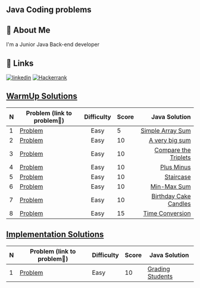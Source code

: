 ## Java Coding problems
## 🚀 About Me
I'm a Junior Java Back-end developer


## 🔗 Links
[![linkedin](https://img.shields.io/badge/linkedin-0A66C2?style=for-the-badge&logo=linkedin&logoColor=white)](https://www.linkedin.com/in/telman-gadimov-0462ab20b/)
[![Hackerrank](https://img.shields.io/badge/-Hackerrank-2EC866?style=for-the-badge&logo=HackerRank&logoColor=white)](https://www.hackerrank.com/telmangadimov1?hr_r=1/)
## [WarmUp Solutions](https://www.hackerrank.com/domains/algorithms?filters%5Bstatus%5D%5B%5D=unsolved&filters%5Bstatus%5D%5B%5D=solved&filters%5Bsubdomains%5D%5B%5D=warmup&badge_type=problem-solving)

| N     | Problem (link to problem🔗)                                                                       | Difficulty     | Score |                                                                                                                                 Java Solution |
|:------|---------------------------------------------------------------------------------------------------|:--------------:|-------|----------------------------------------------------------------------------------------------------------------------------------------------:|
| 1     | [Problem](https://www.hackerrank.com/challenges/simple-array-sum/problem?isFullScreen=false)      |      Easy      | 5     |                                      [Simple Array Sum](https://github.com/telman03/Hackerrank-Problems/blob/java/WarmUp/simpleArraySum.java) |
| 2     | [Problem](https://www.hackerrank.com/challenges/a-very-big-sum/problem?isFullScreen=false)        |      Easy      | 10    |                                           [A very big sum](https://github.com/telman03/Hackerrank-Problems/blob/java/WarmUp/aVeryBigSum.java) |
| 3     | [Problem](https://www.hackerrank.com/challenges/compare-the-triplets/problem?isFullScreen=false)  |      Easy      | 10    |                                 [Compare the Triplets](https://github.com/telman03/Hackerrank-Problems/blob/java/WarmUp/compareTriplets.java) |
| 4     | [Problem](https://www.hackerrank.com/challenges/plus-minus/problem?isFullScreen=false)            |      Easy      | 10    |                                                 [Plus Minus](https://github.com/telman03/Hackerrank-Problems/blob/java/WarmUp/plusMinus.java) |
| 5     | [Problem](https://www.hackerrank.com/challenges/staircase/problem?isFullScreen=false)             |      Easy      | 10    |                                                        [Staircase](https://github.com/telman03/Hackerrank-Problems/blob/java/WarmUp/staircase.java) |
| 6     | [Problem](https://www.hackerrank.com/challenges/mini-max-sum/problem?isFullScreen=false)          |      Easy      | 10    |                                     [Min-Max Sum](https://github.com/telman03/Hackerrank-Problems/blob/java/WarmUp/min_max_Sum.java) |
| 7     | [Problem](https://www.hackerrank.com/challenges/birthday-cake-candles/problem?isFullScreen=false) |      Easy      | 10    |                   [Birthday Cake Candles](https://github.com/telman03/Hackerrank-Problems/blob/java/WarmUp/birthdayCakeCandles.java) |
| 8     | [Problem](https://www.hackerrank.com/challenges/time-conversion/problem?isFullScreen=false)       |      Easy      | 15    |                              [Time Conversion](https://github.com/telman03/Hackerrank-Problems/blob/java/WarmUp/timeConversion.java) |

## [Implementation Solutions](https://www.hackerrank.com/domains/algorithms?filters%5Bsubdomains%5D%5B%5D=implementation&badge_type=problem-solving)

| N   | Problem (link to problem🔗)                                                         | Difficulty | Score | Java Solution                                                                                                     |
|:----|-------------------------------------------------------------------------------------|------------|-------|-------------------------------------------------------------------------------------------------------------------|
| 1   | [Problem](https://www.hackerrank.com/challenges/grading/problem?isFullScreen=false) | Easy       | 10    | [Grading Students](https://github.com/telman03/Hackerrank-Problems/blob/java/Implementation/gradingStudents.java) |